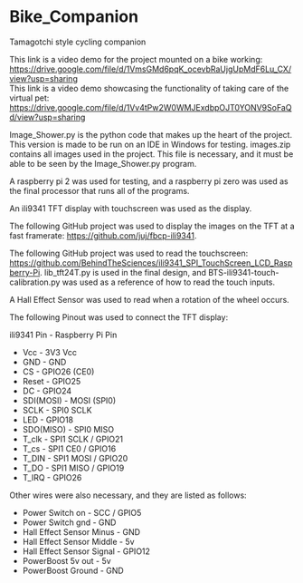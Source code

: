 # Bike_Companion
Tamagotchi style cycling companion

This link is a video demo for the project mounted on a bike working: https://drive.google.com/file/d/1VmsGMd6pqK_ocevbRaUjgUpMdF6Lu_CX/view?usp=sharing <br />
This link is a video demo showcasing the functionality of taking care of the virtual pet: https://drive.google.com/file/d/1Vv4tPw2W0WMJExdbpOJT0YONV9SoFaQd/view?usp=sharing

Image_Shower.py is the python code that makes up the heart of the project. This version is made to be run on an IDE in Windows for testing.
images.zip contains all images used in the project. This file is necessary, and it must be able to be seen by the Image_Shower.py program.

A raspberry pi 2 was used for testing, and a raspberry pi zero was used as the final processor that runs all of the programs.

An ili9341 TFT display with touchscreen was used as the display.

The following GitHub project was used to display the images on the TFT at a fast framerate: https://github.com/juj/fbcp-ili9341. 

The following GitHub project was used to read the touchscreen: https://github.com/BehindTheSciences/ili9341_SPI_TouchScreen_LCD_Raspberry-Pi. lib_tft24T.py is used in the final design, and BTS-ili9341-touch-calibration.py was used as a reference of how to read the touch inputs. 

A Hall Effect Sensor was used to read when a rotation of the wheel occurs.

The following Pinout was used to connect the TFT display:

ili9341 Pin -	Raspberry Pi Pin
 * Vcc 		   - 3V3 Vcc
 * GND 		   - GND
 * CS 		   - GPIO26 (CE0)
 * Reset 		 - GPIO25
 * DC 		   - GPIO24
 * SDI(MOSI) -	MOSI (SPI0)
 * SCLK 		 - SPI0 SCLK
 * LED 		   - GPIO18
 * SDO(MISO) -	SPI0 MISO
 * T_clk 		 - SPI1 SCLK 	/ GPIO21
 * T_cs 		 - SPI1 CE0	/ GPIO16 
 * T_DIN 		 - SPI1 MOSI	/ GPIO20
 * T_DO 		 - SPI1 MISO	/ GPIO19
 * T_IRQ 		 - GPIO26

Other wires were also necessary, and they are listed as follows:
 * Power Switch on - SCC / GPIO5
 * Power Switch gnd - GND
 * Hall Effect Sensor Minus - GND
 * Hall Effect Sensor Middle - 5v
 * Hall Effect Sensor Signal - GPIO12
 * PowerBoost 5v out - 5v
 * PowerBoost Ground - GND
